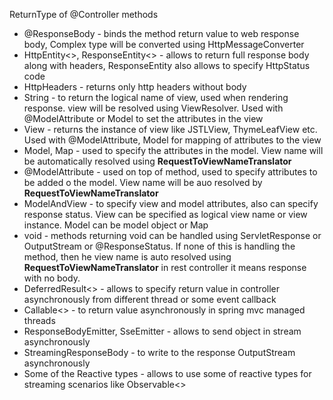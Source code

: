 ReturnType of @Controller methods

* @ResponseBody - binds the method return value to web response body, Complex type will be converted using HttpMessageConverter
* HttpEntity<>, ResponseEntity<> - allows to return full response body along with headers, ResponseEntity also allows to specify HttpStatus code
* HttpHeaders - returns only http headers without body
* String - to return the logical name of view, used when rendering response. view will be resolved using ViewResolver. Used with @ModelAttribute or Model to set the attributes in the view
* View - returns the instance of view like JSTLView, ThymeLeafView etc. Used with @ModelAttribute, Model for mapping of attributes to the view
* Model, Map - used to specify the attributes in the model. View name will be automatically resolved using **RequestToViewNameTranslator**
* @ModelAttribute - used on top of method, used to specify attributes to be added o the model. View name will be auo resolved by **RequestToViewNameTranslator**
* ModelAndView - to specify view and model attributes, also can specify response status. View can be specified as logical view name or view instance. Model can be model object or Map
* void - methods returning void can be handled using ServletResponse or OutputStream or @ResponseStatus. If none of this is handling the method, then he view name is auto resolved using **RequestToViewNameTranslator**
            in rest controller it means response with no body.
* DeferredResult<> - allows to specify return value in controller asynchronously from different thread or some event callback
* Callable<> - to return value asynchronously in spring mvc managed threads
* ResponseBodyEmitter, SseEmitter - allows to send object in stream asynchronously
* StreamingResponseBody - to write to the response OutputStream asynchronously
* Some of the Reactive types - allows to use some of reactive types for streaming scenarios like Observable<>